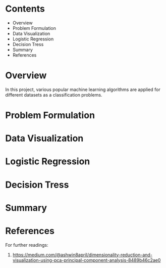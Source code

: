 # Contents
- Overview
- Problem Formulation
- Data Visualization
- Logistic Regression
- Decision Tress
- Summary
- References
# Overview
In this project,  various popular machine learning algorithms are applied for different datasets as a classification problems. 
# Problem Formulation 
# Data Visualization
# Logistic Regression
# Decision Tress
# Summary
# References
For further readings:
1. https://medium.com/@ashwin8april/dimensionality-reduction-and-visualization-using-pca-principal-component-analysis-8489b46c2ae0

